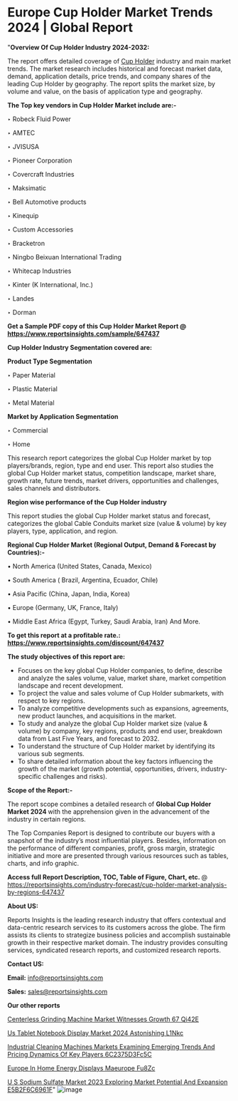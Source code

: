 # Europe Cup Holder Market Trends 2024 | Global Report

"<strong>Overview Of Cup Holder Industry 2024-2032:</strong>

The report offers detailed coverage of <a href=https://www.reportsinsights.com/sample/647437>Cup Holder</a> industry and main market trends. The market research includes historical and forecast market data, demand, application details, price trends, and company shares of the leading Cup Holder by geography. The report splits the market size, by volume and value, on the basis of application type and geography.

<strong>The Top key vendors in Cup Holder Market include are:- </strong>

‣ Robeck Fluid Power

‣ AMTEC

‣ JVISUSA

‣ Pioneer Corporation

‣ Covercraft Industries

‣ Maksimatic

‣ Bell Automotive products

‣ Kinequip

‣ Custom Accessories

‣ Bracketron

‣ Ningbo Beixuan International Trading

‣ Whitecap Industries

‣ Kinter (K International, Inc.)

‣ Landes

‣ Dorman

<strong>Get a Sample PDF copy of this Cup Holder Market Report </strong><strong>@ <a href=https://www.reportsinsights.com/sample/647437 style=color:#0000ff;>https://www.reportsinsights.com/sample/647437</a> </strong>

<strong>Cup Holder Industry Segmentation covered are:</strong>

<strong>Product Type Segmentation</strong>

‣ Paper Material

‣ Plastic Material

‣ Metal Material

<strong>Market by Application Segmentation</strong>

‣ Commercial

‣ Home

This research report categorizes the global Cup Holder market by top players/brands, region, type and end user. This report also studies the global Cup Holder market status, competition landscape, market share, growth rate, future trends, market drivers, opportunities and challenges, sales channels and distributors.

<strong>Region wise performance of the Cup Holder industry</strong><strong> </strong>

This report studies the global Cup Holder market status and forecast, categorizes the global Cable Conduits market size (value &amp; volume) by key players, type, application, and region. 

<strong>Regional Cup Holder Market (Regional Output, Demand &amp; Forecast by Countries):-</strong>

• North America (United States, Canada, Mexico)

• South America ( Brazil, Argentina, Ecuador, Chile)

• Asia Pacific (China, Japan, India, Korea)

• Europe (Germany, UK, France, Italy)

• Middle East Africa (Egypt, Turkey, Saudi Arabia, Iran) And More.

<strong>To get this report at a profitable rate.: <a href=https://www.reportsinsights.com/discount/647437 style=color:#0000ff;>https://www.reportsinsights.com/discount/647437</a></strong>

<strong>The study objectives of this report are:</strong>
<ul>
  <li>Focuses on the key global Cup Holder companies, to define, describe and analyze the sales volume, value, market share, market competition landscape and recent development.</li>
  <li>To project the value and sales volume of Cup Holder submarkets, with respect to key regions.</li>
  <li>To analyze competitive developments such as expansions, agreements, new product launches, and acquisitions in the market.</li>
  <li>To study and analyze the global Cup Holder market size (value &amp; volume) by company, key regions, products and end user, breakdown data from Last Five Years, and forecast to 2032.</li>
  <li>To understand the structure of Cup Holder market by identifying its various sub segments.</li>
  <li>To share detailed information about the key factors influencing the growth of the market (growth potential, opportunities, drivers, industry-specific challenges and risks).</li>
</ul>
<strong>Scope of the Report:-</strong><strong> </strong>

The report scope combines a detailed research of <strong>Global Cup Holder Market 2024 </strong>with the apprehension given in the advancement of the industry in certain regions.

The Top Companies Report is designed to contribute our buyers with a snapshot of the industry’s most influential players. Besides, information on the performance of different companies, profit, gross margin, strategic initiative and more are presented through various resources such as tables, charts, and info graphic.

<strong>Access full Report Description, TOC, Table of Figure, Chart, etc. </strong>@   <a href=https://reportsinsights.com/industry-forecast/cup-holder-market-analysis-by-regions-647437 style=color:#0000ff;>https://reportsinsights.com/industry-forecast/cup-holder-market-analysis-by-regions-647437</a>

<strong>About US:</strong>

Reports Insights is the leading research industry that offers contextual and data-centric research services to its customers across the globe. The firm assists its clients to strategize business policies and accomplish sustainable growth in their respective market domain. The industry provides consulting services, syndicated research reports, and customized research reports.

<strong>Contact US:</strong>

<p class=""""><b>Email:</b> <a href=mailto:info@reportsinsights.com>info@reportsinsights.com</a></p>
<p class=""""><b>Sales:</b> <a href=mailto:sales@reportsinsights.com>sales@reportsinsights.com</a></p>

<strong>Our other reports</strong>

<a href=https://www.linkedin.com/pulse/centerless-grinding-machine-market-witnesses-growth-67-qi42e/>Centerless Grinding Machine Market Witnesses Growth 67 Qi42E</a>

<a href=https://www.linkedin.com/pulse/us-tablet-notebook-display-market-2024-astonishing-l1nkc/>Us Tablet Notebook Display Market 2024 Astonishing L1Nkc</a>

<a href=https://medium.com/@sakshideshmukh994/industrial-cleaning-machines-markets-examining-emerging-trends-and-pricing-dynamics-of-key-players-6c2375d3fc5c>Industrial Cleaning Machines Markets Examining Emerging Trends And Pricing Dynamics Of Key Players 6C2375D3Fc5C</a>

<a href=https://www.linkedin.com/pulse/europe-in-home-energy-displays-maeurope-fu8zc/>Europe In Home Energy Displays Maeurope Fu8Zc</a>

<a href=https://medium.com/@akitotamura255/u-s-sodium-sulfate-market-2023-exploring-market-potential-and-expansion-e5b2f6c6961f>U S Sodium Sulfate Market 2023 Exploring Market Potential And Expansion E5B2F6C6961F</a>"
![image](https://github.com/Reportsinsights123/RIgrowth/assets/158415881/f2484983-36d4-4374-87ae-2997d1f6223a)

